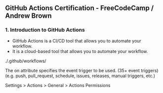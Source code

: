 ## GitHub Actions Certification - FreeCodeCamp / Andrew Brown

### 1. Introduction to GitHub Actions

- GitHub Actions is a CI/CD tool that allows you to automate your workflow.
- It is a cloud-based tool that allows you to automate your workflow.

./.github/workflows/

The on attribute specifies the event trigger to be used. (35+ event triggers)
(e.g. push, pull_request, schedule, issues, releases, manual triggers, etc.)

Settings > Actions > General > Actions Permissions

